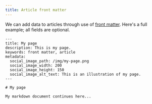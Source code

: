 ```yaml
---
title: Article front matter
---
```


We can add data to articles through use of [front matter](https://www.11ty.dev/docs/data-frontmatter/). Here's a full example; all fields are optional.

```
---
title: My page
description: This is my page.
keywords: front matter, article
metadata:
  social_image_path: /img/my-page.png
  social_image_width: 200
  social_image_height: 150
  social_image_alt_text: This is an illustration of my page.
---

# My page

My markdown document continues here...
```

